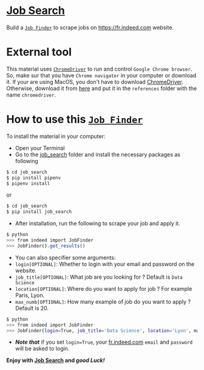 
[Job Search](https://github.com/djibybalde/job_search) 
==========

Build a [`Job Finder`](https://github.com/djibybalde/job_search) to scrape jobs on https://fr.indeed.com website.


External tool
=============
This material uses [`ChromeDriver`](https://chromedriver.chromium.org) to run and control `Google Chrome browser`. 
So, make sur that you have `Chrome navigator` in your computer or download it. 
If your are using MacOS, you don't have to download [ChromeDriver](https://chromedriver.chromium.org). 
Otherwise, download it from [here](https://chromedriver.chromium.org) and put it in the `references` folder with the name `chromedriver`. 


How to use this [`Job Finder`](https://github.com/djibybalde/job_search)
============

To install the material in your computer:
- Open your Terminal
- Go to the [job_search](https://github.com/djibybalde/job_search) folder and install the necessary packages as following
```bash
$ cd job_search
$ pip install pipenv
$ pipenv install
```
or 
```bash
$ cd job_search
$ pip install job_search
```

- After installation, run the following to scrape your job and apply it. 
```bash
$ python
>>> from indeed import JobFinder
>>> JobFinder().get_results()
```

- You can also specifier some arguments:
- `login[OPTIONAL]`: Whether to login with your email and password on the website.  
- `job_title[OPTIONAL]`: What job are you looking for ? Default is `Data Science` 
- `location[OPTIONAL]`: Where do you want to apply for job ? For example Paris, Lyon.
- `max_numb[OPTIONAL]`: How many example of job do you want to apply ? Default is 20. 

```bash
$ python
>>> from indeed import JobFinder
>>> JobFinder(login=True, job_title='Data Science', location='Lyon', max_numb=10).get_results()
```

- ***Note that*** if you set `login=True`, your [fr.indeed.com](https://fr.indeed.com) `email` and `password` will be asked to login.

**Enjoy with [Job Search](https://github.com/djibybalde/job_search) and *good Luck!***
